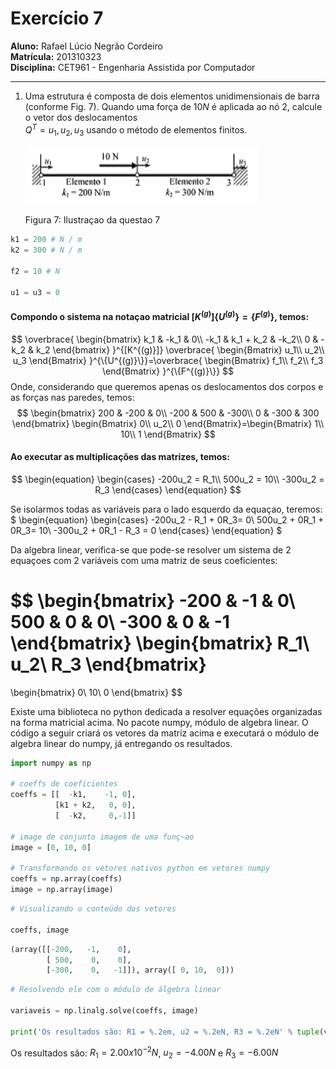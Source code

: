# Exercício 7

**Aluno:** Rafael Lúcio Negrão Cordeiro<br/>
**Matrícula:** 201310323<br/>
**Disciplina:** CET961 - Engenharia Assistida por Computador

---
1. Uma estrutura é composta de dois elementos unidimensionais de barra (conforme Fig. 7). Quando uma força de $10 N$ é aplicada ao nó 2, calcule o vetor dos deslocamentos<br/> $Q^T = u_1, u_2, u_3$ usando o método de elementos finitos.

    ![](img/exec7_structure.png)

    <span class="caption">Figura 7: Ilustraçao da questao 7</span>
```python
k1 = 200 # N / m
k2 = 300 # N / m

f2 = 10 # N

u1 = u3 = 0
```
#### Compondo o sistema na notaçao matricial $[K^{(g)}]\{U^{(g)}\} = \{F^{(g)}\}$, temos:

$$
\overbrace{
    \begin{bmatrix}
        k_1 & -k_1 & 0\\
        -k_1 & k_1 + k_2 & -k_2\\
        0 & -k_2 & k_2
    \end{bmatrix}
}^{[K^{(g)}]}
\overbrace{
    \begin{Bmatrix}
        u_1\\
        u_2\\
        u_3
    \end{Bmatrix}
}^{\{U^{(g)}\}}=\overbrace{
    \begin{Bmatrix}
        f_1\\
        f_2\\
        f_3
    \end{Bmatrix}
}^{\{F^{(g)}\}}
$$
Onde, considerando que queremos apenas os deslocamentos dos corpos e as forças nas paredes, temos:
$$
\begin{bmatrix}
    200 & -200 & 0\\
    -200 & 500 & -300\\
    0 & -300 & 300
\end{bmatrix}
\begin{Bmatrix}
    0\\
    u_2\\
    0
\end{Bmatrix}=\begin{Bmatrix}
    1\\
    10\\
    1
\end{Bmatrix}
$$
#### Ao executar as multiplicações das matrizes, temos:
$$
\begin{equation}
    \begin{cases}
        -200u_2 = R_1\\
         500u_2 = 10\\
        -300u_2 = R_3
    \end{cases}
\end{equation}
$$

Se isolarmos todas as variáveis para o lado esquerdo da equaçao, teremos: $ \begin{equation}
    \begin{cases}
        -200u_2 - R_1 + 0R_3= 0\\
         500u_2 + 0R_1 + 0R_3= 10\\
        -300u_2 + 0R_1 - R_3 = 0
    \end{cases}
\end{equation} $

Da algebra linear, verifica-se que pode-se resolver um sistema de 2 equaçoes com 2 variáveis com uma matriz de seus coeficientes:

$$
\begin{bmatrix}
    -200 & -1 & 0\\
     500 &  0 & 0\\
    -300 &  0 & -1
\end{bmatrix}
\begin{bmatrix}
    R_1\\
    u_2\\
    R_3
\end{bmatrix}
=
\begin{bmatrix}
    0\\
    10\\
    0
\end{bmatrix}
$$

Existe uma biblioteca no python dedicada a resolver equações organizadas na forma matricial acima. No pacote numpy, módulo de algebra linear. O código a seguir criará os vetores da matriz acima e executará o módulo de algebra linear do numpy, já entregando os resultados.

```python
import numpy as np

# coeffs de coeficientes
coeffs = [[  -k1,    -1, 0],
          [k1 + k2,   0, 0],
          [  -k2,     0,-1]]

# image de conjunto imagem de uma funç~ao
image = [0, 10, 0]

# Transformando os vetores nativos python em vetores numpy
coeffs = np.array(coeffs)
image = np.array(image)
```

```python
# Visualizando o conteúdo dos vetores

coeffs, image
```

```python
(array([[-200,   -1,    0],
        [ 500,    0,    0],
        [-300,    0,   -1]]), array([ 0, 10,  0]))
```

```python
# Resolvendo ele com o módulo de álgebra linear

variaveis = np.linalg.solve(coeffs, image)

print('Os resultados são: R1 = %.2em, u2 = %.2eN, R3 = %.2eN' % tuple(variaveis))
```
<span class="caption">Os resultados são: $R_1 = 2.00 x 10^{-2} N$, $u_2 = -4.00 N$ e $R_3 = -6.00 N$</span>
